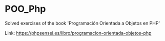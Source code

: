 # POO_Php
Solved exercises of the book 'Programación Orientada a Objetos en PHP'

Link: https://phpsensei.es/libro/programacion-orientada-objetos-php
